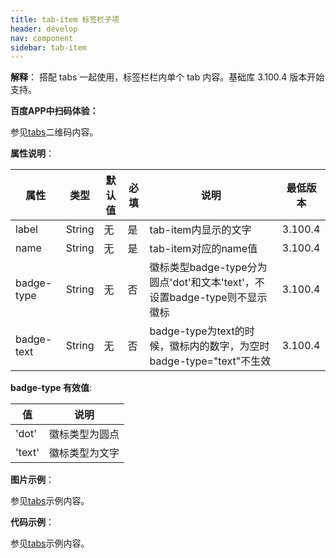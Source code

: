 ```yaml
---
title: tab-item 标签栏子项
header: develop
nav: component
sidebar: tab-item
---
```



**解释**： 搭配 tabs 一起使用，标签栏栏内单个 tab 内容。基础库 3.100.4 版本开始支持。

**百度APP中扫码体验：**

参见[tabs](https://smartprogram.baidu.com/docs/develop/component/tabs/)二维码内容。


**属性说明**：

|属性 | 类型 | 默认值 | 必填 | 说明 |最低版本|
|---- | ---- | ---- |---- |---- |---- |
|label| String | 无 |是 |tab-item内显示的文字|3.100.4|
|name| String | 无 |是 |tab-item对应的name值|3.100.4|
|badge-type| String | 无|否 |徽标类型badge-type分为圆点'dot'和文本'text'，不设置badge-type则不显示徽标|3.100.4|
|badge-text| String | 无|否 |badge-type为text的时候，徽标内的数字，为空时badge-type="text"不生效|3.100.4|

**badge-type 有效值**:

| 值 | 说明 |
| ---- | ---- |
| 'dot' | 徽标类型为圆点 |
| 'text'| 徽标类型为文字 |

**图片示例**：

参见[tabs](https://smartprogram.baidu.com/docs/develop/component/tabs/)示例内容。

**代码示例**：

参见[tabs](https://smartprogram.baidu.com/docs/develop/component/tabs/)示例内容。

